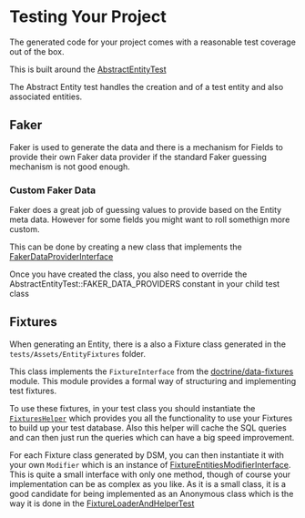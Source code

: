 # Testing Your Project

The generated code for your project comes with a reasonable test coverage out of the box.

This is built around the [AbstractEntityTest](../src/Entity/Testing/AbstractEntityTest.php)

The Abstract Entity test handles the creation and of a test entity and also associated entities.

## Faker

Faker is used to generate the data and there is a mechanism for Fields to provide their own Faker data provider if the standard Faker guessing mechanism is not good enough.

### Custom Faker Data

Faker does a great job of guessing values to provide based on the Entity meta data. However for some fields you might want to roll somethign more custom.

This can be done by creating a new class that implements the [FakerDataProviderInterface](./../src/Entity/Fields/FakerData/FakerDataProviderInterface.php)

Once you have created the class, you also need to override the AbstractEntityTest::FAKER_DATA_PROVIDERS constant in your child test class

## Fixtures

When generating an Entity, there is a also a Fixture class generated in the `tests/Assets/EntityFixtures` folder.

This class implements the `FixtureInterface` from the [doctrine/data-fixtures](https://github.com/doctrine/data-fixtures) module. This module provides a formal way of structuring and implementing test fixtures.

To use these fixtures, in your test class you should instantiate the [`FixturesHelper`](./../src/Entity/Testing/Fixtures/FixturesHelper.php) which provides you all the functionality to use your Fixtures to build up your test database. Also this helper will cache the SQL queries and can then just run the queries which can have a big speed improvement.

For each Fixture class generated by DSM, you can then instantiate it with your own `Modifier` which is an instance of [FixtureEntitiesModifierInterface](./../src/Entity/Testing/Fixtures/FixtureEntitiesModifierInterface.php). This is quite a small interface with only one method, though of course your implementation can be as complex as you like. As it is a small class, it is a good candidate for being implemented as an Anonymous class which is the way it is done in the [FixtureLoaderAndHelperTest](./../tests/Large/G/Entity/Testing/Fixtures/FixtureLoaderAndHelperTest.php)





